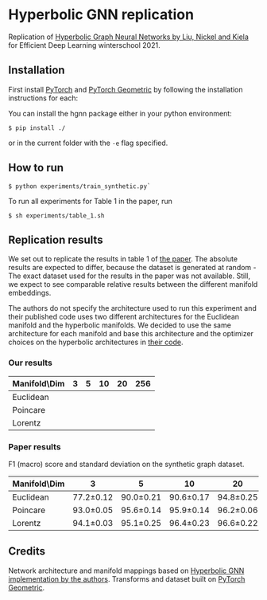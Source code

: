 # Hyperbolic GNN replication

Replication of [Hyperbolic Graph Neural Networks by Liu, Nickel and Kiela](https://arxiv.org/pdf/1910.12892.pdf) for Efficient Deep Learning winterschool 2021.

## Installation
First install [PyTorch](https://pytorch.org) and [PyTorch Geometric](https://pytorch-geometric.readthedocs.io/en/latest/notes/installation.html) by following the installation instructions for each:

You can install the hgnn package either in your python environment:
```
$ pip install ./
```
or in the current folder with the `-e` flag specified.

## How to run
```
$ python experiments/train_synthetic.py`
```
To run all experiments for Table 1 in the paper, run
```
$ sh experiments/table_1.sh
```

## Replication results
We set out to replicate the results in table 1 of [the paper](https://arxiv.org/pdf/1910.12892.pdf). The absolute results are expected to differ, because the dataset is generated at random - The exact dataset used for the results in the paper was not available. Still, we expect to see comparable relative results between the different manifold embeddings.

The authors do not specify the architecture used to run this experiment and their published code uses two different architectures for the Euclidean manifold and the hyperbolic manifolds. We decided to use the same architecture for each manifold and base this architecture and the optimizer choices on the hyperbolic architectures in [their code](https://github.com/facebookresearch/hgnn/blob/master/params/SyntheticHyperbolicParams.py).

### Our results

| Manifold\Dim | 3 | 5 | 10 | 20 | 256 |
|--------------|---|---|----|----|-----|
| Euclidean    |   |   |    |    |     |
| Poincare     |   |   |    |    |     |
| Lorentz      |   |   |    |    |     |

### Paper results
F1 (macro) score and standard deviation on the synthetic graph dataset.

| Manifold\Dim | 3         | 5         | 10        | 20        | 256       |
|--------------|-----------|-----------|-----------|-----------|-----------|
| Euclidean    | 77.2±0.12 | 90.0±0.21 | 90.6±0.17 | 94.8±0.25 | 95.3±0.17 |
| Poincare     | 93.0±0.05 | 95.6±0.14 | 95.9±0.14 | 96.2±0.06 | 93.7±0.05 |
| Lorentz      | 94.1±0.03 | 95.1±0.25 | 96.4±0.23 | 96.6±0.22 | 95.3±0.28 |

## Credits
Network architecture and manifold mappings based on [Hyperbolic GNN implementation by the authors](https://github.com/facebookresearch/hgnn). Transforms and dataset built on [PyTorch Geometric](https://github.com/pyg-team/pytorch_geometric).
